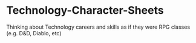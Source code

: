 # Technology-Character-Sheets
Thinking about Technology careers and skills as if they were RPG classes (e.g. D&amp;D, Diablo, etc)

